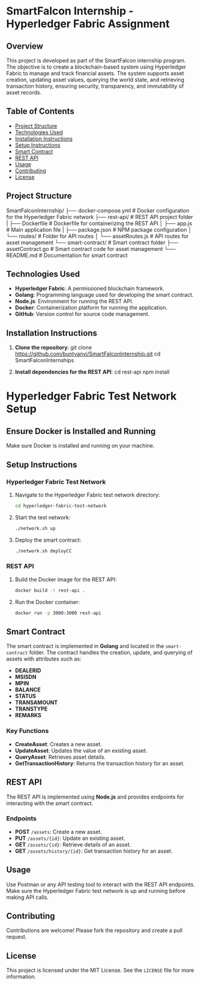 # SmartFalcon Internship - Hyperledger Fabric Assignment

## Overview

This project is developed as part of the SmartFalcon internship program. The objective is to create a blockchain-based system using Hyperledger Fabric to manage and track financial assets. The system supports asset creation, updating asset values, querying the world state, and retrieving transaction history, ensuring security, transparency, and immutability of asset records.

## Table of Contents

- [Project Structure](#project-structure)
- [Technologies Used](#technologies-used)
- [Installation Instructions](#installation-instructions)
- [Setup Instructions](#setup-instructions)
- [Smart Contract](#smart-contract)
- [REST API](#rest-api)
- [Usage](#usage)
- [Contributing](#contributing)
- [License](#license)

## Project Structure

SmartFalconInternship/ 
├── docker-compose.yml # Docker configuration for the Hyperledger Fabric network 
├── rest-api/ # REST API project folder  
| ├── Dockerfile # Dockerfile for containerizing the REST API 
│ ├── app.js # Main application file 
| ├── package.json # NPM package configuration 
│ └── routes/ # Folder for API routes 
│ └── assetRoutes.js # API routes for asset management 
└── smart-contract/ # Smart contract folder 
├── assetContract.go # Smart contract code for asset management 
└── README.md # Documentation for smart contract



## Technologies Used

- **Hyperledger Fabric**: A permissioned blockchain framework.
- **Golang**: Programming language used for developing the smart contract.
- **Node.js**: Environment for running the REST API.
- **Docker**: Containerization platform for running the application.
- **GitHub**: Version control for source code management.

## Installation Instructions

1. **Clone the repository**:
   git clone https://github.com/buntyanvi/SmartFalconInternship.git
   cd SmartFalconInternships

2. **Install dependencies for the REST API**:
   cd rest-api
   npm install
# Hyperledger Fabric Test Network Setup

## Ensure Docker is Installed and Running
Make sure Docker is installed and running on your machine.

## Setup Instructions

### Hyperledger Fabric Test Network

1. Navigate to the Hyperledger Fabric test network directory:
    ```bash
    cd hyperledger-fabric-test-network 
    ```

2. Start the test network:
    ```bash
    ./network.sh up 
    ```

3. Deploy the smart contract:
    ```bash
    ./network.sh deployCC 
    ```

### REST API

1. Build the Docker image for the REST API:
    ```bash
    docker build -t rest-api . 
    ```

2. Run the Docker container:
    ```bash
    docker run -p 3000:3000 rest-api 
    ```

## Smart Contract
The smart contract is implemented in **Golang** and located in the `smart-contract` folder. The contract handles the creation, update, and querying of assets with attributes such as:

- **DEALERID**
- **MSISDN**
- **MPIN**
- **BALANCE**
- **STATUS**
- **TRANSAMOUNT**
- **TRANSTYPE**
- **REMARKS**

### Key Functions
- **CreateAsset**: Creates a new asset.
- **UpdateAsset**: Updates the value of an existing asset.
- **QueryAsset**: Retrieves asset details.
- **GetTransactionHistory**: Returns the transaction history for an asset.

## REST API
The REST API is implemented using **Node.js** and provides endpoints for interacting with the smart contract.

### Endpoints
- **POST** `/assets`: Create a new asset.
- **PUT** `/assets/{id}`: Update an existing asset.
- **GET** `/assets/{id}`: Retrieve details of an asset.
- **GET** `/assets/history/{id}`: Get transaction history for an asset.

## Usage
Use Postman or any API testing tool to interact with the REST API endpoints. Make sure the Hyperledger Fabric test network is up and running before making API calls.

## Contributing
Contributions are welcome! Please fork the repository and create a pull request.

## License
This project is licensed under the MIT License. See the `LICENSE` file for more information.
